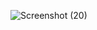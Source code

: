 ![Screenshot (20)](https://user-images.githubusercontent.com/93051955/229336899-145061cd-4947-4001-a1d8-8d1e0f8c972f.png)

